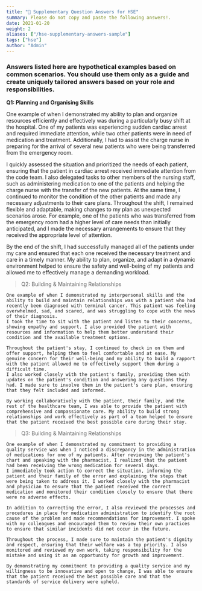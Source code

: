 ```yaml
---
title: "📄 Supplementary Question Answers for HSE"
summary: Please do not copy and paste the following answers!.
date: 2021-01-20
weight: 2
aliases: ["/hse-supplementary-answers-sample"]
tags: ["hse"]
author: "Admin"
---
```


### Answers listed here are hypothetical examples based on common scenarios. You should use them only as a guide and create uniquely tailored answers based on your role and responsibilities.

**Q1: Planning and Organising Skills**

One example of when I demonstrated my ability to plan and organize resources efficiently and effectively was during a particularly busy shift at the hospital. One of my patients was experiencing sudden cardiac arrest and required immediate attention, while two other patients were in need of medication and treatment. Additionally, I had to assist the charge nurse in preparing for the arrival of several new patients who were being transferred from the emergency room.

I quickly assessed the situation and prioritized the needs of each patient, ensuring that the patient in cardiac arrest received immediate attention from the code team. I also delegated tasks to other members of the nursing staff, such as administering medication to one of the patients and helping the charge nurse with the transfer of the new patients. At the same time, I continued to monitor the condition of the other patients and made any necessary adjustments to their care plans.
Throughout the shift, I remained flexible and adaptable, making changes to my plan as unexpected scenarios arose. For example, one of the patients who was transferred from the emergency room had a higher level of care needs than initially anticipated, and I made the necessary arrangements to ensure that they received the appropriate level of attention.

By the end of the shift, I had successfully managed all of the patients under my care and ensured that each one received the necessary treatment and care in a timely manner. My ability to plan, organize, and adapt in a dynamic environment helped to ensure the safety and well-being of my patients and allowed me to effectively manage a demanding workload.



> Q2: Building & Maintaining Relationships

```gist
One example of when I demonstrated my interpersonal skills and the ability to build and maintain relationships was with a patient who had recently been diagnosed with terminal cancer. This patient was feeling overwhelmed, sad, and scared, and was struggling to cope with the news of their diagnosis.
I took the time to sit with the patient and listen to their concerns, showing empathy and support. I also provided the patient with resources and information to help them better understand their condition and the available treatment options.

Throughout the patient's stay, I continued to check in on them and offer support, helping them to feel comfortable and at ease. My genuine concern for their well-being and my ability to build a rapport with the patient allowed me to effectively support them during a difficult time.
I also worked closely with the patient's family, providing them with updates on the patient's condition and answering any questions they had. I made sure to involve them in the patient's care plan, ensuring that they felt included and informed.

By working collaboratively with the patient, their family, and the rest of the healthcare team, I was able to provide the patient with comprehensive and compassionate care. My ability to build strong relationships and work effectively as part of a team helped to ensure that the patient received the best possible care during their stay.

```



> Q3: Building & Maintaining Relationships

```gist
One example of when I demonstrated my commitment to providing a quality service was when I noticed a discrepancy in the administration of medications for one of my patients. After reviewing the patient's chart and speaking with the pharmacist, I realized that the patient had been receiving the wrong medication for several days.
I immediately took action to correct the situation, informing the patient and their family of the error and explaining the steps that were being taken to address it. I worked closely with the pharmacist and physician to ensure that the patient received the correct medication and monitored their condition closely to ensure that there were no adverse effects.

In addition to correcting the error, I also reviewed the processes and procedures in place for medication administration to identify the root cause of the problem and made recommendations for improvement. I spoke with my colleagues and encouraged them to review their own practices to ensure that similar incidents did not occur in the future.

Throughout the process, I made sure to maintain the patient's dignity and respect, ensuring that their welfare was a top priority. I also monitored and reviewed my own work, taking responsibility for the mistake and using it as an opportunity for growth and improvement.

By demonstrating my commitment to providing a quality service and my willingness to be innovative and open to change, I was able to ensure that the patient received the best possible care and that the standards of service delivery were upheld.


```

